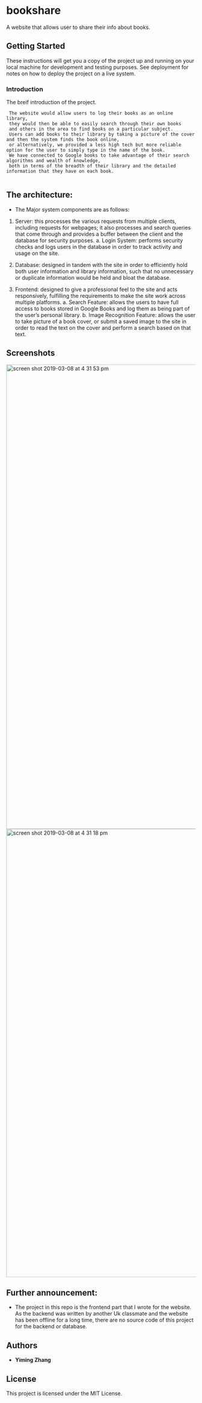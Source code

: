 # bookshare
A website that allows user to share their info about books.

## Getting Started
These instructions will get you a copy of the project up and running on your local machine for development and testing purposes. See deployment for notes on how to deploy the project on a live system.
### Introduction

The breif introduction of the project.

```
 The website would allow users to log their books as an online library, 
 they would then be able to easily search through their own books 
 and others in the area to find books on a particular subject. 
 Users can add books to their library by taking a picture of the cover and then the system finds the book online, 
 or alternatively, we provided a less high tech but more reliable option for the user to simply type in the name of the book. 
 We have connected to Google books to take advantage of their search algorithms and wealth of knowledge, 
 both in terms of the breadth of their library and the detailed information that they have on each book.
 
```

## The architecture: 

* The Major system components are as follows:

1. Server: this processes the various requests from multiple clients, 
including requests for webpages; it also processes and search queries 
that come through and provides a buffer between the client and the database for security purposes.
a. Login System: performs security checks and logs users in the database in order to track activity and usage on the site.

2. Database: designed in tandem with the site in order to efficiently hold both user information and library information, 
such that no unnecessary or duplicate information would be held and bloat the database.

3. Frontend: designed to give a professional feel to the site and acts responsively, 
fulfilling the requirements to make the site work across multiple platforms.
a. Search Feature: allows the users to have full access to books stored 
in Google Books and log them as being part of the user’s personal library.
b. Image Recognition Feature: allows the user to take picture of a book cover, 
or submit a saved image to the site in order to read the text on the cover and perform a search based on that text.
      
      
## Screenshots

<img width="1233" alt="screen shot 2019-03-08 at 4 31 53 pm" src="https://user-images.githubusercontent.com/40975373/54009746-231adc80-41c0-11e9-9c4c-54c1b6afecdd.png">
 
<img width="1190" alt="screen shot 2019-03-08 at 4 31 18 pm" src="https://user-images.githubusercontent.com/40975373/54009754-2910bd80-41c0-11e9-9a72-6172c829dcb2.png">


## Further announcement: 

* The project in this repo is the frontend part that I wrote for the website. As the backend was written by 
another Uk classmate and the website has been offline for a long time, 
there are no source code of this project for the backend or database.

## Authors

* **Yiming Zhang** 

## License

This project is licensed under the MIT License.
